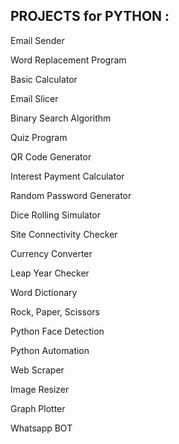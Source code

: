 ## PROJECTS for PYTHON :

Email Sender

Word Replacement Program

Basic Calculator

Email Slicer

Binary Search Algorithm

Quiz Program

QR Code Generator

Interest Payment Calculator

Random Password Generator

Dice Rolling Simulator

Site Connectivity Checker

Currency Converter

Leap Year Checker

Word Dictionary

Rock, Paper, Scissors

Python Face Detection

Python Automation

Web Scraper

Image Resizer

Graph Plotter

Whatsapp BOT

